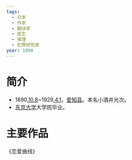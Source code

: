 ```yaml
---
tags:
  - 日本
  - 作家
  - 翻译家
  - 医生
  - 推理
  - 犯罪研究家
year: 1890
---
```

# 简介

- 1890[.10.8](2024-10-08.md)~1929[.4.1](2024-04-01.md)，[爱知县](爱知县.md)。本名小酒井光次。
- [东京大学](东京大学.md)大学院毕业。
# 主要作品

《恋爱曲线》